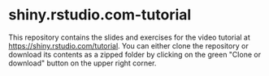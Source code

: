 # shiny.rstudio.com-tutorial

This repository contains the slides and exercises for the video tutorial at https://shiny.rstudio.com/tutorial. You can either clone the repository or download its contents as a zipped folder by clicking on the green "Clone or download" button on the upper right corner.
